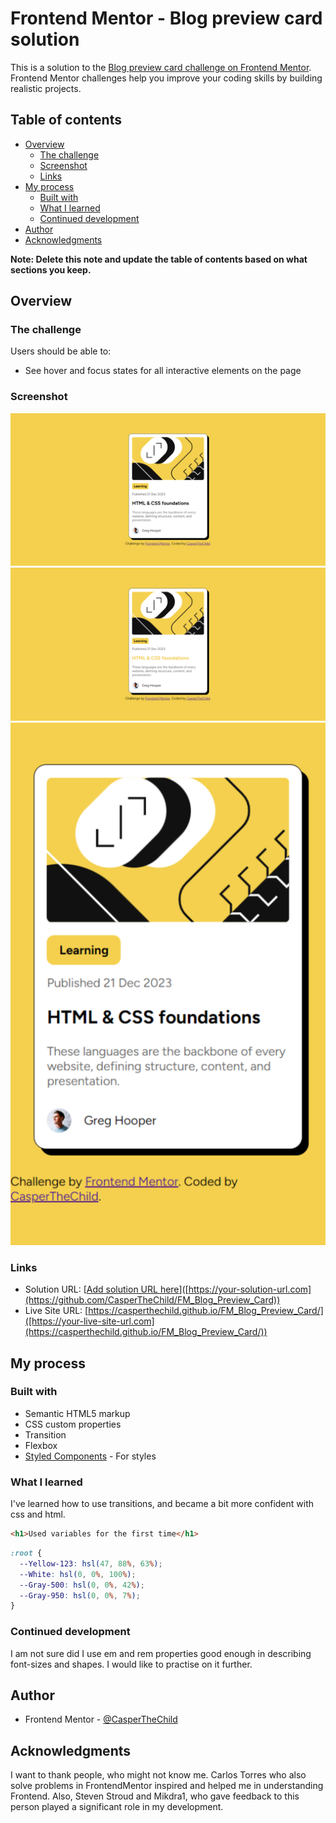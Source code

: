 # Frontend Mentor - Blog preview card solution

This is a solution to the [Blog preview card challenge on Frontend Mentor](https://www.frontendmentor.io/challenges/blog-preview-card-ckPaj01IcS). Frontend Mentor challenges help you improve your coding skills by building realistic projects. 

## Table of contents

- [Overview](#overview)
  - [The challenge](#the-challenge)
  - [Screenshot](#screenshot)
  - [Links](#links)
- [My process](#my-process)
  - [Built with](#built-with)
  - [What I learned](#what-i-learned)
  - [Continued development](#continued-development)
- [Author](#author)
- [Acknowledgments](#acknowledgments)

**Note: Delete this note and update the table of contents based on what sections you keep.**

## Overview

### The challenge

Users should be able to:

- See hover and focus states for all interactive elements on the page

### Screenshot

![Screenshot 1](./design/full-screen.png)
![Screenshot 2](./design/transition.png)
![Screenshot 3](./design/phone-screen.png)

### Links

- Solution URL: [[Add solution URL here](https://github.com/CasperTheChild/FM_Blog_Preview_Card)]([https://your-solution-url.com](https://github.com/CasperTheChild/FM_Blog_Preview_Card))
- Live Site URL: [https://casperthechild.github.io/FM_Blog_Preview_Card/]([https://your-live-site-url.com](https://casperthechild.github.io/FM_Blog_Preview_Card/))

## My process

### Built with

- Semantic HTML5 markup
- CSS custom properties
- Transition
- Flexbox
- [Styled Components](https://fonts.google.com/specimen/Figtree?query=figtree) - For styles

### What I learned

I've learned how to use transitions, and became a bit more confident with css and html.

```html
<h1>Used variables for the first time</h1>
```
```css
:root {
  --Yellow-123: hsl(47, 88%, 63%);
  --White: hsl(0, 0%, 100%);
  --Gray-500: hsl(0, 0%, 42%);
  --Gray-950: hsl(0, 0%, 7%);
}
```

### Continued development

I am not sure did I use em and rem properties good enough in describing font-sizes and shapes. I would like to practise on it further. 

## Author

- Frontend Mentor - [@CasperTheChild](https://www.frontendmentor.io/profile/CasperTheChild)

## Acknowledgments

I want to thank people, who might not know me. Carlos Torres who also solve problems in FrontendMentor inspired and helped me in understanding Frontend. Also, Steven Stroud and Mikdra1, who gave feedback to this person played a significant role in my development.
